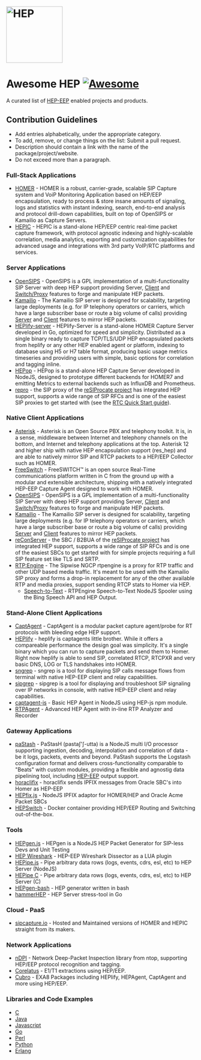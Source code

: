 # <img src="http://i.imgur.com/RSUlFRa.gif" width="150" alt="HEP">

# Awesome HEP  [![Awesome](https://cdn.rawgit.com/sindresorhus/awesome/d7305f38d29fed78fa85652e3a63e154dd8e8829/media/badge.svg)](https://github.com/sindresorhus/awesome)
A curated list of [HEP-EEP](https://github.com/sipcapture/hep) enabled projects and products.

## Contribution Guidelines
* Add entries alphabetically, under the appropriate category.
* To add, remove, or change things on the list: Submit a pull request.
* Description should contain a link with the name of the package/project/website.
* Do not exceed more than a paragraph.

### Full-Stack Applications
* [HOMER](http://github.com/sipcapture/homer) - HOMER is a robust, carrier-grade, scalable SIP Capture system and VoiP Monitoring Application based on HEP/EEP encapsulation, ready to process & store insane amounts of signaling, logs and statistics with instant indexing, search, end-to-end analysis and protocol drill-down capabilities, built on top of OpenSIPS or Kamailio as Capture Servers.
* [HEPIC](http://hepic.tel) - HEPIC is a stand-alone HEP/EEP centric real-time packet capture framework, with protocol agnostic indexing and highly-scalable correlation, media analytics, exporting and customization capabilities for advanced usage and integrations with 3rd party VoIP/RTC platforms and services.

### Server Applications
* [OpenSIPS](https://opensips.org) - OpenSIPS is a GPL implementation of a multi-functionality SIP Server with deep HEP support providing Server, [Client](http://www.opensips.org/html/docs/modules/2.2.x/siptrace.html) and [Switch/Proxy](https://github.com/sipcapture/homer/wiki/Examples%3A-opensips-hepswitch) features to forge and manipulate HEP packets.
* [Kamailio](https://github.com/kamailio/kamailio) - The Kamailio SIP server is designed for scalability, targeting large deployments (e.g. for IP telephony operators or carriers, which have a large subscriber base or route a big volume of calls) providing [Server](https://www.kamailio.org/docs/modules/5.0.x/modules/sipcapture.html) and [Client](https://www.kamailio.org/docs/modules/5.0.x/modules/siptrace.html) features to mirror HEP packets.
* [HEPlify-server](https://github.com/sipcapture/heplify-server) - HEPlify-Server is a stand-alone HOMER Capture Server developed in Go, optimized for speed and simplicity. Distributed as a single binary ready to capture TCP/TLS/UDP HEP encapsulated packets from heplify or any other HEP enabled agent or platform, indexing to database using H5 or H7 table format, producing basic usage metrics timeseries and providing users with simple, basic options for correlation and tagging inline.
* [HEPop](https://github.com/sipcapture/hepop) - HEPop is a stand-alone HEP Capture Server developed in NodeJS, designed to prototype different backends for HOMER7 and emitting Metrics to external backends such as InfluxDB and Prometheus.
* [repro](http://www.resiprocate.org/About_Repro) - the SIP proxy of the [reSIProcate project](http://www.resiprocate.org) has integrated HEP support, supports a wide range of SIP RFCs and is one of the easiest SIP proxies to get started with (see the [RTC Quick Start guide](https://rtcquickstart.org)).

### Native Client Applications
* [Asterisk](https://github.com/sipcapture/homer/wiki/Examples%3A-Asterisk) - Asterisk is an Open Source PBX and telephony toolkit. It is, in a sense, middleware between Internet and telephony channels on the bottom, and Internet and telephony applications at the top. Asterisk 12 and higher ship with native HEP encapsulation support (res_hep) and are able to natively mirror SIP and RTCP packets to a HEP/EEP Collector such as HOMER.
* [FreeSwitch](https://github.com/sipcapture/homer/wiki/Examples%3A-FreeSwitch) - FreeSWITCH™ is an open source Real-Time communications platform written in C from the ground up with a modular and extensible architecture, shipping with a natively integrated HEP-EEP Capture Agent designed to work with HOMER.
* [OpenSIPS](https://opensips.org) - OpenSIPS is a GPL implementation of a multi-functionality SIP Server with deep HEP support providing Server, [Client](http://www.opensips.org/html/docs/modules/2.2.x/siptrace.html) and [Switch/Proxy](https://github.com/sipcapture/homer/wiki/Examples%3A-opensips-hepswitch) features to forge and manipulate HEP packets.
* [Kamailio](https://github.com/kamailio/kamailio) - The Kamailio SIP server is designed for scalability, targeting large deployments (e.g. for IP telephony operators or carriers, which have a large subscriber base or route a big volume of calls) providing [Server](https://www.kamailio.org/docs/modules/5.0.x/modules/sipcapture.html) and [Client](https://www.kamailio.org/docs/modules/5.0.x/modules/siptrace.html) features to mirror HEP packets.
* [reConServer](http://www.resiprocate.org/Recon_Overview) - the SBC / B2BUA of the [reSIProcate project](http://www.resiprocate.org) has integrated HEP support, supports a wide range of SIP RFCs and is one of the easiest SBCs to get started with for simple projects requiring a full SIP feature set like TLS and SRTP.
* [RTP:Engine](https://github.com/sipwise/rtpengine) - The Sipwise NGCP rtpengine is a proxy for RTP traffic and other UDP based media traffic. It's meant to be used with the Kamailio SIP proxy and forms a drop-in replacement for any of the other available RTP and media proxies, support sending RTCP stats to Homer via HEP.
  * [Speech-to-Text](https://github.com/sipcapture/homer/wiki/Examples%3A-RTPEngine-speech) - RTPEngine Speech-to-Text NodeJS Spooler using the Bing Speech API and HEP Output.

### Stand-Alone Client Applications
* [CaptAgent](https://github.com/sipcapture/captagent) - CaptAgent is a modular packet capture agent/probe for RT protocols with bleeding edge HEP support.
* [HEPlify](https://github.com/sipcapture/heplify) - heplify is captagents little brother. While it offers a compareable performance the design goal was simplicity. It's a single binary which you can run to capture packets and send them to Homer. Right now heplify is able to send SIP, correlated RTCP, RTCPXR and very basic DNS, LOG or TLS handshakes into HOMER.
* [sngrep](https://github.com/irontec/sngrep) - sngrep is a tool for displaying SIP calls message flows from terminal with native HEP-EEP client and relay capabilities.
* [sipgrep](https://github.com/sipcapture/sipgrep) - sipgrep is a tool for displaying and troubleshoot SIP signaling over IP networks in console, with native HEP-EEP client and relay capabilities.
* [captagent-js](https://github.com/sipcapture/captagent-js) - Basic HEP Agent in NodeJS using HEP-js npm module.
* [RTPAgent](mailto:sales@qxip.net) - Advanced HEP Agent with in-line RTP Analyzer and Recorder

### Gateway Applications
* [paStash](https://github.com/sipcapture/pastash) - PaStasH (pastaʃ'ʃ-utta) is a NodeJS multi I/O processor supporting ingestion, decoding, interpolation and correlation of data - be it logs, packets, events and beyond. PaStash supports the Logstash configuration format and delivers cross-functionality comparable to "Beats" with custom modules, providing a flexible and agnostig data pipelining tool, including [HEP-EEP](https://github.com/sipcapture/paStash/blob/master/docs/outputs/hep.md) output support.
* [horaclifix](https://github.com/negbie/horaclifix) - horaclifix sends IPFIX messages from Oracle SBC's into Homer as HEP-EEP
* [HEPfix.js](https://github.com/sipcapture/hepfix.js) - NodeJS IPFIX adaptor for HOMER/HEP and Oracle Acme Packet SBCs
* [HEPSwitch](https://github.com/lmangani/docker-hepswitch) - Docker container providing HEP/EEP Routing and Switching out-of-the-box.

### Tools
* [HEPgen.js](https://github.com/sipcapture/hepgen.js) - HEPgen is a NodeJS HEP Packet Generator for SIP-less Devs and Unit Testing
* [HEP Wireshark](https://github.com/sipcapture/hep-wireshark) - HEP-EEP Wireshark Dissector as a LUA plugin
* [HEPipe.js](https://github.com/sipcapture/hepipe.js) - Pipe arbitrary data rows (logs, events, cdrs, esl, etc) to HEP Server (NodeJS)
* [HEPipe C](https://github.com/sipcapture/hepipe) - Pipe arbitrary data rows (logs, events, cdrs, esl, etc) to HEP Server (C)
* [HEPgen-bash](https://github.com/sipcapture/hepgen-bash) - HEP generator written in bash
* [hammerHEP](https://github.com/negbie/hammerHEP) - HEP Server stress-tool in Go

### Cloud - PaaS
* [sipcapture.io](https://sipcapture.io) - Hosted and Maintained versions of HOMER and HEPIC straight from its makers.

### Network Applications
* [nDPI](https://github.com/ntop/nDPI) - Network Deep-Packet Inspection library from ntop, supporting HEP/EEP protocol recognition and tagging.
* [Corelatus](https://github.com/matthiasl/Corelatus-GTH-example-code/tree/eep_hec) - E1/T1 extractions using HEP/EEP.
* [Cubro](https://packagecloud.io/qxip/cubro-pub) - EXA8 Packages including HEPlify, HEPAgent, CaptAgent and more using HEP/EEP.

### Libraries and Code Examples
  * [C](https://github.com/sipcapture/hep-c)
  * [Java](https://github.com/sipcapture/hep-java)
  * [Javascript](https://github.com/sipcapture/hep-js)
  * [Go](https://github.com/sipcapture/hep-go)
  * [Perl](https://github.com/sipcapture/hep-perl)
  * [Python](https://github.com/sipcapture/hep-python)
  * [Erlang](https://github.com/sipcapture/hep-erlang)
